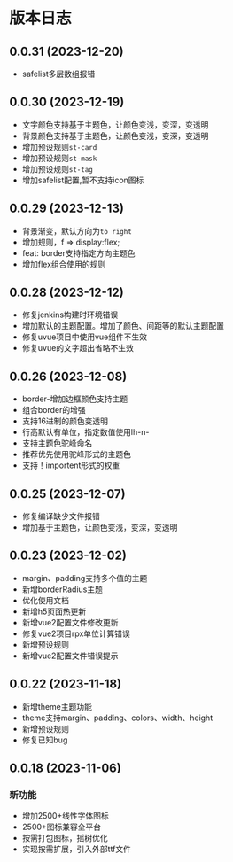 # 版本日志

## 0.0.31 (2023-12-20)
- safelist多层数组报错

## 0.0.30 (2023-12-19)
- 文字颜色支持基于主题色，让颜色变浅，变深，变透明
- 背景颜色支持基于主题色，让颜色变浅，变深，变透明
- 增加预设规则`st-card`
- 增加预设规则`st-mask`
- 增加预设规则`st-tag`
- 增加safelist配置,暂不支持icon图标

## 0.0.29 (2023-12-13)
- 背景渐变，默认方向为`to right`
- 增加规则，f => display:flex;
- feat: border支持指定方向主题色
- 增加flex组合使用的规则 

## 0.0.28 (2023-12-12)
- 修复jenkins构建时环境错误
- 增加默认的主题配置。增加了颜色、间距等的默认主题配置
- 修复uvue项目中使用vue组件不生效
- 修复uvue的文字超出省略不生效

## 0.0.26 (2023-12-08)
- border-增加边框颜色支持主题
- 组合border的增强
- 支持16进制的颜色变透明
- 行高默认有单位，指定数值使用lh-n-
- 支持主题色驼峰命名
- 推荐优先使用驼峰形式的主题色
- 支持！importent形式的权重

## 0.0.25 (2023-12-07)
- 修复编译缺少文件报错
- 增加基于主题色，让颜色变浅，变深，变透明

## 0.0.23 (2023-12-02)
- margin、padding支持多个值的主题
- 新增borderRadius主题
- 优化使用文档
- 新增h5页面热更新
- 新增vue2配置文件修改更新
- 修复vue2项目rpx单位计算错误
- 新增预设规则
- 新增vue2配置文件错误提示

## 0.0.22 (2023-11-18)
- 新增theme主题功能
- theme支持margin、padding、colors、width、height
- 新增预设规则
- 修复已知bug

## 0.0.18 (2023-11-06)
### 新功能
- 增加2500+线性字体图标
- 2500+图标兼容全平台
- 按需打包图标，摇树优化
- 实现按需扩展，引入外部ttf文件